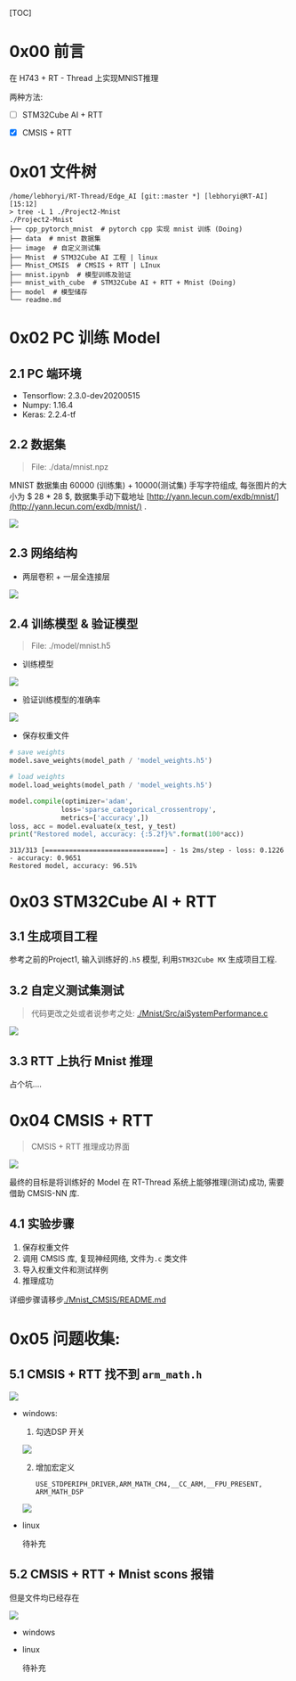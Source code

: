 [TOC]


# 0x00 前言

在 H743 + RT - Thread 上实现MNIST推理

两种方法:

- [ ] STM32Cube AI + RTT

- [x] CMSIS + RTT

# 0x01 文件树

```shell
/home/lebhoryi/RT-Thread/Edge_AI [git::master *] [lebhoryi@RT-AI] [15:12]
> tree -L 1 ./Project2-Mnist 
./Project2-Mnist
├── cpp_pytorch_mnist  # pytorch cpp 实现 mnist 训练 (Doing)
├── data  # mnist 数据集
├── image  # 自定义测试集
├── Mnist  # STM32Cube AI 工程 | linux
├── Mnist_CMSIS  # CMSIS + RTT | LInux
├── mnist.ipynb  # 模型训练及验证
├── mnist_with_cube  # STM32Cube AI + RTT + Mnist (Doing)
├── model  # 模型储存
└── readme.md
```

# 0x02 PC 训练 Model

## 2.1 PC 端环境

- Tensorflow: 2.3.0-dev20200515
- Numpy: 1.16.4
- Keras: 2.2.4-tf

## 2.2 数据集

> File: ./data/mnist.npz

MNIST 数据集由 60000 (训练集) + 10000(测试集) 手写字符组成, 每张图片的大小为 $ 28 * 28 $, 数据集手动下载地址 [http://yann.lecun.com/exdb/mnist/](http://yann.lecun.com/exdb/mnist/) .

![](https://gitee.com/lebhoryi/PicGoPictureBed/raw/master/img/20200719132029.png)

## 2.3 网络结构

- 两层卷积 + 一层全连接层

![](https://gitee.com/lebhoryi/PicGoPictureBed/raw/master/img/20200719132529.png)

## 2.4 训练模型 & 验证模型

> File: ./model/mnist.h5

- 训练模型

![](https://gitee.com/lebhoryi/PicGoPictureBed/raw/master/img/20200719133308.png)

- 验证训练模型的准确率

![](https://gitee.com/lebhoryi/PicGoPictureBed/raw/master/img/20200719132812.png)

- 保存权重文件

```python
# save weights
model.save_weights(model_path / 'model_weights.h5')

# load weights
model.load_weights(model_path / 'model_weights.h5')

model.compile(optimizer='adam',
             loss='sparse_categorical_crossentropy',
             metrics=['accuracy',])
loss, acc = model.evaluate(x_test, y_test)
print("Restored model, accuracy: {:5.2f}%".format(100*acc))
```

```shell
313/313 [==============================] - 1s 2ms/step - loss: 0.1226 - accuracy: 0.9651
Restored model, accuracy: 96.51%
```

# 0x03 STM32Cube AI + RTT

## 3.1 生成项目工程

参考之前的Project1, 输入训练好的`.h5` 模型, 利用`STM32Cube MX` 生成项目工程.

## 3.2 自定义测试集测试

> 代码更改之处或者说参考之处: [./Mnist/Src/aiSystemPerformance.c](https://github.com/Lebhoryi/Edge_AI/blob/master/Project2-Mnist/Mnist/Src/aiSystemPerformance.c)

![](https://gitee.com/lebhoryi/PicGoPictureBed/raw/master/img/20200719151936.png)



## 3.3 RTT 上执行 Mnist 推理

占个坑....

# 0x04 CMSIS + RTT

> CMSIS + RTT 推理成功界面

![](https://gitee.com/lebhoryi/PicGoPictureBed/raw/master/img/20200719151207.png)

最终的目标是将训练好的 Model 在 RT-Thread 系统上能够推理(测试)成功, 需要借助 CMSIS-NN 库.

## 4.1 实验步骤

1. 保存权重文件
2. 调用 CMSIS 库, 复现神经网络, 文件为`.c` 类文件
3. 导入权重文件和测试样例
4. 推理成功

详细步骤请移步[./Mnist_CMSIS/README.md](https://github.com/Lebhoryi/Edge_AI/blob/master/Project2-Mnist/Mnist_CMSIS/README.md)

# 0x05 问题收集:

## 5.1 CMSIS + RTT 找不到 `arm_math.h`

![](https://gitee.com/lebhoryi/PicGoPictureBed/raw/master/img/20200716155857.png)

- windows: 

  1. 勾选DSP 开关

  ![](https://gitee.com/lebhoryi/PicGoPictureBed/raw/master/img/20200719180007.png)

  2. 增加宏定义 

     `USE_STDPERIPH_DRIVER,ARM_MATH_CM4,__CC_ARM,__FPU_PRESENT, ARM_MATH_DSP`

  ![](https://gitee.com/lebhoryi/PicGoPictureBed/raw/master/img/20200719153523.png)

- linux 

  待补充

## 5.2 CMSIS + RTT + Mnist scons 报错

但是文件均已经存在

![](https://gitee.com/lebhoryi/PicGoPictureBed/raw/master/img/20200719155954.png)

- windows

- linux

  待补充